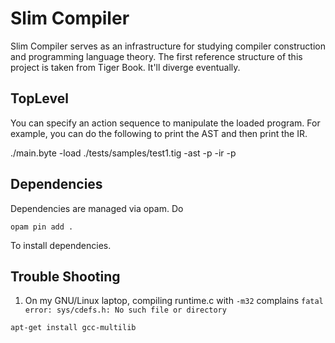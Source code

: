 Slim Compiler
=============

Slim Compiler serves as an infrastructure for studying compiler
construction and programming language theory. The first reference
structure of this project is taken from Tiger Book. It'll
diverge eventually.

TopLevel
--------

You can specify an action sequence to manipulate the loaded
program. For example, you can do the following to print the AST and
then print the IR.

./main.byte -load ./tests/samples/test1.tig -ast -p -ir -p

Dependencies
------------
Dependencies are managed via opam. Do

```
opam pin add .
```

To install dependencies.

Trouble Shooting
----------------

1. On my GNU/Linux laptop, compiling runtime.c with `-m32` complains
   `fatal error: sys/cdefs.h: No such file or directory`

```
apt-get install gcc-multilib
```

